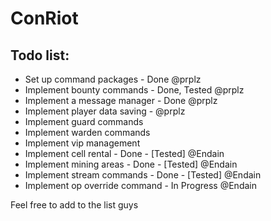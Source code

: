 ConRiot
=======

Todo list:
----------------
- Set up command packages - Done @prplz
- Implement bounty commands - Done, Tested @prplz
- Implement a message manager - Done @prplz
- Implement player data saving - @prplz
- Implement guard commands
- Implement warden commands
- Implement vip management
- Implement cell rental - Done - [Tested] @Endain
- Implement mining areas - Done - [Tested] @Endain
- Implement stream commands - Done - [Tested] @Endain
- Implement op override command - In Progress @Endain

Feel free to add to the list guys
